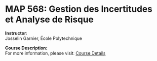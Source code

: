 # MAP 568: Gestion des Incertitudes et Analyse de Risque

**Instructor:**  
Josselin Garnier, École Polytechnique

**Course Description:**  
For more information, please visit: [Course Details](https://josselin-garnier.org/teaching/map-568/)
